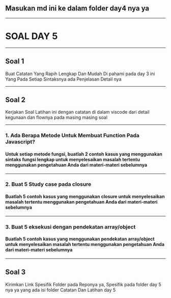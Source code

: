 
## Masukan md ini ke dalam folder day4 nya ya 
***
# SOAL DAY 5

***
## Soal 1
Buat Catatan Yang Rapih Lengkap Dan Mudah Di pahami pada day 3 ini Yang Pada Setiap Sintaksnya ada Penjelasan Detail nya

***

## Soal 2 
Kerjakan Soal Latihan ini dengan catatan di dalam viscode dari detail kegunaan dan flownya pada masing masing soal
***

### 1. Ada Berapa Metode Untuk Membuat Function Pada Javascript?
#### Untuk setiap metode fungsi, buatlah 2 contoh kasus yang menggunakan sintaks fungsi lengkap untuk menyelesaikan masalah tertentu menggunakan pengetahuan Anda dari materi-materi sebelumnya
***
### 2. Buat 5 Study case pada closure
#### Buatlah 5 contoh kasus yang menggunakan closure untuk menyelesaikan masalah tertentu menggunakan pengetahuan Anda dari materi-materi sebelumnya
***
### 3. Buat 5 eksekusi dengan pendekatan array/object 
#### Buatlah 5 contoh kasus yang menggunakan pendekatan array/object untuk menyelesaikan masalah tertentu menggunakan pengetahuan Anda dari materi-materi sebelumnya
***
## Soal 3
Kirimkan Link Spesifik Folder pada Reponya ya, Spesifik pada folder day 5 nya ya yang ada isi folder Catatan Dan Latihan day 5  
